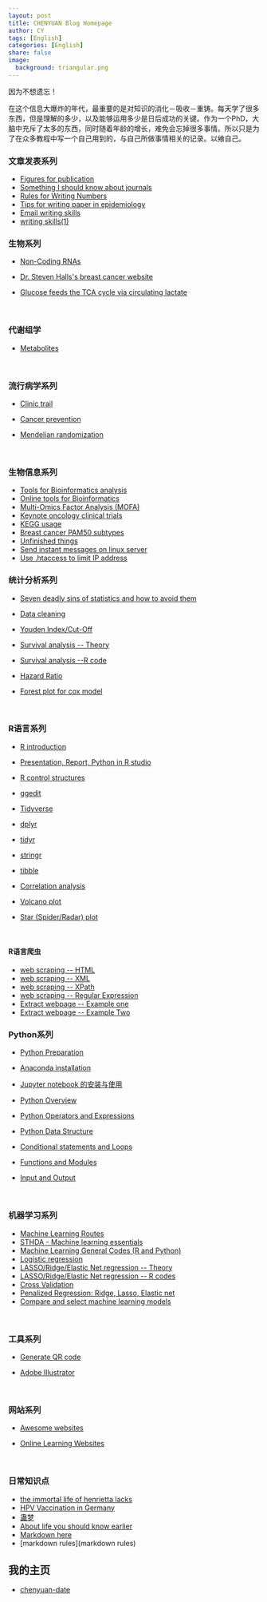 ```yaml
---
layout: post
title: CHENYUAN Blog Homepage
author: CY
tags: [English]
categories: [English]
share: false
image:
  background: triangular.png 
---
```




因为不想遗忘！  

在这个信息大爆炸的年代，最重要的是对知识的消化－吸收－重铸。每天学了很多东西，但是理解的多少，以及能够运用多少是日后成功的关键。作为一个PhD，大脑中充斥了太多的东西，同时随着年龄的增长，难免会忘掉很多事情。所以只是为了在众多教程中写一个自己用到的，与自己所做事情相关的记录。以飨自己。    



### 文章发表系列

* [Figures for publication](http://chenyuan.date/2018/02/Figures-for-publication/)                    
* [Something I should know about journals](http://chenyuan.date/2018/03/Something-I-should-know-about-journals/)          
* [Rules for Writing Numbers](http://chenyuan.date/2018/06/Rules-for-Writing-Numbers/)                     
* [Tips for writing paper in epidemiology](http://chenyuan.date/2018/03/Tips-for-writing-paper-in-epidemiology/)                                  
* [Email writing skills](http://chenyuan.date/2016/05/write-better-emails/)      
* [writing skills(1)](http://chenyuan.date/2016/05/writing-skills-one/)   




### 生物系列

* [Non-Coding RNAs](http://chenyuan.date/2018/01/Non-Coding-RNAs/)       

* [Dr. Steven Halls's breast cancer website](http://chenyuan.date/2017/12/Dr.-Steven-Halls's-breast-cancer-website/)       

* [Glucose feeds the TCA cycle via circulating lactate](http://chenyuan.date/2017/10/Glucose-feeds-the-TCA-cycle-via-circulating-lactate/)                

  ​



### 代谢组学

* [Metabolites](http://chenyuan.date/2017/10/Metabolites/)         

  ​



### 流行病学系列

* [Clinic trail](http://chenyuan.date/2017/10/Clinic-trail/)           

* [Cancer prevention](http://chenyuan.date/2018/02/Cancer-prevention/)            

* [Mendelian randomization](http://chenyuan.date/2018/02/Mendelian-Randomization/)      

  ​

### 生物信息系列

* [Tools for Bioinformatics analysis](http://chenyuan.date/2017/08/Bioinformatics-tools/)           
* [Online tools for Bioinformatics](http://chenyuan.date/2017/08/Online-tools-for-Bioinformatics/)     
* [Multi-Omics Factor Analysis (MOFA)](http://chenyuan.date/2017/12/Multi-Omics-Factor-Analysis-(MOFA)/)            
* [Keynote oncology clinical trials](http://chenyuan.date/2017/12/Keynote-oncology-clinical-trials/)              
* [KEGG usage](http://chenyuan.date/2017/12/KEGG-usage/)      
* [Breast cancer PAM50 subtypes](http://chenyuan.date/2017/12/Breast-cancer-PAM50-subtypes/)       
* [Unfinished things](http://chenyuan.date/2017/09/Unfinished/)     
* [Send instant messages on linux server](http://chenyuan.date/2016/05/send-messages-via-linux-server/)                   
* [Use .htaccess to limit IP address](http://chenyuan.date/2016/04/block-IP-address/)                 




### 统计分析系列

* [Seven deadly sins of statistics and how to avoid them](http://chenyuan.date/2017/12/Seven-deadly-sins-of-statistics-and-how-to-avoid-them/)                     

* [Data cleaning](http://chenyuan.date/2017/10/Data-cleaning/)   

* [Youden Index/Cut-Off](http://chenyuan.date/2017/06/Youden_index/)   

* [Survival analysis -- Theory](http://chenyuan.date/2017/08/Survival-analysis(theory)/)        

* [Survival analysis --R code](http://chenyuan.date/2017/08/Survival-analysis(R-code)/)         

* [Hazard Ratio](http://chenyuan.date/2017/08/Hazard-Ratio/)          

* [Forest plot for cox model](http://chenyuan.date/2017/08/Forest_plot/)       

  ​



### R语言系列

* [R introduction](http://chenyuan.date/2017/08/R-introduction/)     

* [Presentation, Report, Python in R studio](http://chenyuan.date/2017/08/Presentation_Report_Python-in-Rstudio/)

* [R control structures](http://chenyuan.date/2017/06/R-control-structures/)           

* [ggedit](http://chenyuan.date/2017/10/ggedit/)   

* [Tidyverse](http://chenyuan.date/2017/08/tidyverse/)           

* [dplyr](http://chenyuan.date/2017/08/dplyr/)               

* [tidyr](http://chenyuan.date/2017/08/tidyr/)            

* [stringr](http://chenyuan.date/2017/08/stringr/)      

* [tibble](http://chenyuan.date/2017/08/tibble/)      

* [Correlation analysis](http://chenyuan.date/2017/07/Correlation-analysis/)    

* [Volcano plot](http://chenyuan.date/2017/02/Volcano-plot/)       

* [Star (Spider/Radar) plot](http://chenyuan.date/2017/02/Star-plot/)             

  ​

#### R语言爬虫

* [web scraping -- HTML](http://chenyuan.date/2016/10/web-scraping-HTML/)    
* [web scraping -- XML](http://chenyuan.date/2016/10/web-scraping-XML/)                   
* [web scraping -- XPath](http://chenyuan.date/2016/10/web-scraping-XPath/)                    
* [web scraping -- Regular Expression](http://chenyuan.date/2016/10/web-scraping-Regular-Expression/)                             
* [Extract webpage -- Example one](http://chenyuan.date/2017/10/Extract-data-from-webpage/)      
* [Extract webpage -- Example Two](http://chenyuan.date/2017/11/Unfinished-work/)            





### Python系列

* [Python Preparation](http://chenyuan.date/2017/04/Python-preparation/)   

* [Anaconda installation](http://chenyuan.date/2017/05/Anaconda/)    

* [Jupyter notebook 的安装与使用 ](http://chenyuan.date/2017/05/Jupyter-notbook/)                      

* [Python Overview ](http://chenyuan.date/2017/05/Python-Overview/)                   

* [Python Operators and Expressions](http://chenyuan.date/2017/05/Operators-and-expressions/)                

* [Python Data Structure](http://chenyuan.date/2017/05/Data-Structure/)                 

* [Conditional statements and Loops](http://chenyuan.date/2017/05/Conditional_statements_and_loops/)                    

* [Functions and Modules](http://chenyuan.date/2017/05/Functions_and_Modules/)                 

* [Input and Output](http://chenyuan.date/2017/05/Input-and-Output/)            

  ​

### 机器学习系列

* [Machine Learning Routes](http://chenyuan.date/2017/11/Machine-Learning-Routes/)        
* [STHDA - Machine learning essentials](http://chenyuan.date/2017/11/STHDA-ML/)               
* [Machine Learning General Codes (R and Python)](http://chenyuan.date/2018/03/Machine-learning-general-code/)   
* [Logistic regression](http://chenyuan.date/2017/11/Logistic-regression/)                     
* [LASSO/Ridge/Elastic Net regression -- Theory](http://chenyuan.date/2017/11/LASSO(theory)/)                        
* [LASSO/Ridge/Elastic Net regression -- R codes](http://chenyuan.date/2017/11/LASSO(R-code)/)               
* [Cross Validation](http://chenyuan.date/2017/11/Cross-Validation/)              
* [Penalized Regression: Ridge, Lasso, Elastic net](http://chenyuan.date/2017/11/Penalized-Regression-Ridge-Lasso-Elastic-Net/)                
* [Compare and select machine learning models](http://chenyuan.date/2017/08/Compare-machine-learning-models/)           


​

### 工具系列

* [Generate QR code](http://chenyuan.date/2018/03/QR-code/)     

* [Adobe Illustrator](http://chenyuan.date/2018/02/Adobe-Illustrator/)           

  ​         



### 网站系列

* [Awesome websites](http://chenyuan.date/2017/09/Awesome-websites/)          

* [Online Learning Websites](http://chenyuan.date/2018/03/Online-learning-websites/)                   

  ​

### 日常知识点       

* [the immortal life of henrietta lacks](http://chenyuan.date/2018/02/The-immortal-life-of-Herrietan-Lacks/)      
* [HPV Vaccination in Germany](http://chenyuan.date/2018/01/HPV-Vaccination-in-Germany/)         
* [蛊梦](http://chenyuan.date/2017/10/GuMeng/)                 
* [About life you should know earlier](http://chenyuan.date/2016/05/about-life-you-should-know-earlier/)                 
* [Markdown here](http://chenyuan.date/2016/04/markdown-here/)     
* [markdown rules](markdown rules)     




## 我的主页
* [chenyuan-date](https://github.com/chenyuan-date)       



